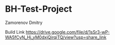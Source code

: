 # BH-Test-Project
Zamorenov Dmitry
 
Build Link
https://drive.google.com/file/d/1sSr3-wP-WA5fCyN_Hj_yM0dxjQirqiTQ/view?usp=share_link
